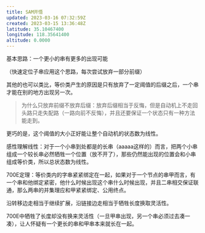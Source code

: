 ```yaml
---
title: SAM开悟
updated: 2023-03-16 07:32:59Z
created: 2023-03-15 13:36:48Z
latitude: 35.10467400
longitude: 118.35641400
altitude: 0.0000
---
```


基本思路：一个更小的串有更多的出现可能

（快速定位子串应用这个思路，每次尝试放弃一部分前缀）

其他的也可以类比，等价类产生的原因是只有放弃了一定阈值的后缀之后，一个串才能在别的地方出现另一次。

> 为什么只放弃前缀不放弃后缀：放弃后缀相当于反悔，但是自动机上不走回头路只走失配路（一路向前不反悔），并且还要保证一个状态只有一种方法能走到。

更巧的是，这个阈值的大小正好能让整个自动机的状态数为线性。

感性理解线性：对于一个小串到处都是的长串（aaaaa这样的）而言，把两个小串组成一个较长串必然牺牲一个位置（放不开了），那些仍然能出现的位置会和小串组成等价类，所以总状态数为线性。

700E定理：等价类内的字串紧紧绑定在一起，如果对于一个节点的串甲而言，有一个串和他绑定紧密，他什么时候出现这个串什么时候出现，并且二串相交保证联通，那么两串的并集理应和甲紧紧绑定、公用终点。

沿转移边走相当于继续扩展，沿链接边走相当于牺牲长度换取灵活性。

700E中牺牲了长度却没有换来灵活性（一旦甲串出现，另一个串必须过去凑一凑），让人怀疑有一个更长的串和甲串本来就长在一起。